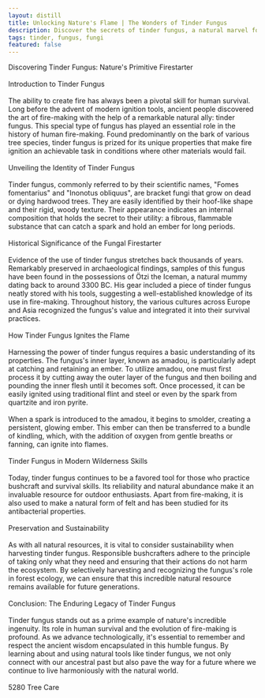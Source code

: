 ```yaml
---
layout: distill
title: Unlocking Nature's Flame | The Wonders of Tinder Fungus
description: Discover the secrets of tinder fungus, a natural marvel for fire starting in survival situations. Explore its uses and benefits.
tags: tinder, fungus, fungi
featured: false
---
```


Discovering Tinder Fungus: Nature's Primitive Firestarter<br /><br />Introduction to Tinder Fungus<br /><br />The ability to create fire has always been a pivotal skill for human survival. Long before the advent of modern ignition tools, ancient people discovered the art of fire-making with the help of a remarkable natural ally: tinder fungus. This special type of fungus has played an essential role in the history of human fire-making. Found predominantly on the bark of various tree species, tinder fungus is prized for its unique properties that make fire ignition an achievable task in conditions where other materials would fail.<br /><br />Unveiling the Identity of Tinder Fungus<br /><br />Tinder fungus, commonly referred to by their scientific names, "Fomes fomentarius" and "Inonotus obliquus", are bracket fungi that grow on dead or dying hardwood trees. They are easily identified by their hoof-like shape and their rigid, woody texture. Their appearance indicates an internal composition that holds the secret to their utility: a fibrous, flammable substance that can catch a spark and hold an ember for long periods.<br /><br />Historical Significance of the Fungal Firestarter<br /><br />Evidence of the use of tinder fungus stretches back thousands of years. Remarkably preserved in archaeological findings, samples of this fungus have been found in the possessions of Ötzi the Iceman, a natural mummy dating back to around 3300 BC. His gear included a piece of tinder fungus neatly stored with his tools, suggesting a well-established knowledge of its use in fire-making. Throughout history, the various cultures across Europe and Asia recognized the fungus's value and integrated it into their survival practices.<br /><br />How Tinder Fungus Ignites the Flame<br /><br />Harnessing the power of tinder fungus requires a basic understanding of its properties. The fungus's inner layer, known as amadou, is particularly adept at catching and retaining an ember. To utilize amadou, one must first process it by cutting away the outer layer of the fungus and then boiling and pounding the inner flesh until it becomes soft. Once processed, it can be easily ignited using traditional flint and steel or even by the spark from quartzite and iron pyrite.<br /><br />When a spark is introduced to the amadou, it begins to smolder, creating a persistent, glowing ember. This ember can then be transferred to a bundle of kindling, which, with the addition of oxygen from gentle breaths or fanning, can ignite into flames.<br /><br />Tinder Fungus in Modern Wilderness Skills<br /><br />Today, tinder fungus continues to be a favored tool for those who practice bushcraft and survival skills. Its reliability and natural abundance make it an invaluable resource for outdoor enthusiasts. Apart from fire-making, it is also used to make a natural form of felt and has been studied for its antibacterial properties.<br /><br />Preservation and Sustainability<br /><br />As with all natural resources, it is vital to consider sustainability when harvesting tinder fungus. Responsible bushcrafters adhere to the principle of taking only what they need and ensuring that their actions do not harm the ecosystem. By selectively harvesting and recognizing the fungus's role in forest ecology, we can ensure that this incredible natural resource remains available for future generations.<br /><br />Conclusion: The Enduring Legacy of Tinder Fungus<br /><br />Tinder fungus stands out as a prime example of nature's incredible ingenuity. Its role in human survival and the evolution of fire-making is profound. As we advance technologically, it's essential to remember and respect the ancient wisdom encapsulated in this humble fungus. By learning about and using natural tools like tinder fungus, we not only connect with our ancestral past but also pave the way for a future where we continue to live harmoniously with the natural world.<br /><br />5280 Tree Care
